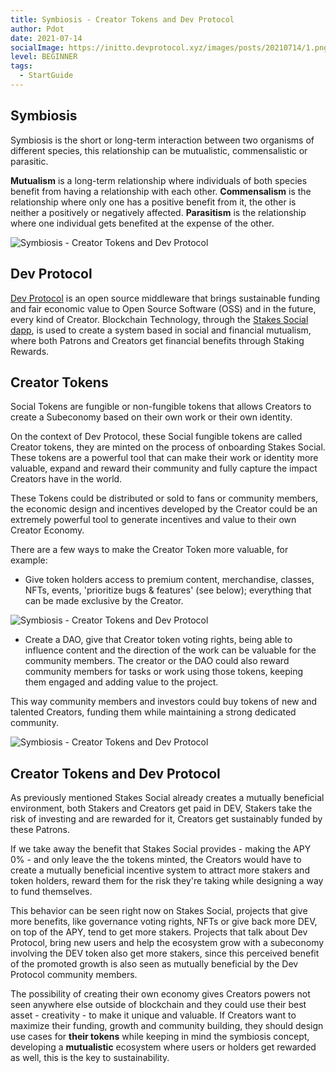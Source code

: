 ```yaml
---
title: Symbiosis - Creator Tokens and Dev Protocol
author: Pdot
date: 2021-07-14
socialImage: https://initto.devprotocol.xyz/images/posts/20210714/1.png
level: BEGINNER
tags:
  - StartGuide
---
```


## Symbiosis

Symbiosis is the short or long-term interaction between two organisms of different species, this relationship can be mutualistic, commensalistic or parasitic.

**Mutualism** is a long-term relationship where individuals of both species benefit from having a relationship with each other. **Commensalism** is the relationship where only one has a positive benefit from it, the other is neither a positively or negatively affected. **Parasitism** is the relationship where one individual gets benefited at the expense of the other.

![Symbiosis - Creator Tokens and Dev Protocol](/images/posts/20210714/1.png)

## Dev Protocol 

[Dev Protocol](https://devprotocol.xyz/) is an open source middleware that brings sustainable funding and fair economic value to Open Source Software (OSS) and in the future, every kind of Creator. Blockchain Technology, through the [Stakes Social dapp](https://stakes.social/), is used to create a system based in social and financial mutualism, where both Patrons and Creators get financial benefits through Staking Rewards.

## Creator Tokens

Social Tokens are fungible or non-fungible tokens that allows Creators to create a Subeconomy based on their own work or their own identity.

On the context of Dev Protocol, these Social fungible tokens are called Creator tokens, they are minted on the process of onboarding Stakes Social. These tokens are a powerful tool that can make their work or identity more valuable, expand and reward their community and fully capture the impact Creators have in the world.

These Tokens could be distributed or sold to fans or community members, the economic design and incentives developed by the Creator could be an extremely powerful tool to generate incentives and value to their own Creator Economy.

There are a few ways to make the Creator Token more valuable, for example:

- Give token holders access to premium content, merchandise, classes, NFTs, events, 'prioritize bugs & features' (see below); everything that can be made exclusive by the Creator.

![Symbiosis - Creator Tokens and Dev Protocol](/images/posts/20210714/2.png)

- Create a DAO, give that Creator token voting rights, being able to influence content and the direction of the work can be valuable for the community members. The creator or the DAO could also reward community members for tasks or work using those tokens, keeping them engaged and adding value to the project.

This way community members and investors could buy tokens of new and talented Creators, funding them while maintaining a strong dedicated community.

![Symbiosis - Creator Tokens and Dev Protocol](/images/posts/20210714/3.png)

## Creator Tokens and Dev Protocol

As previously mentioned Stakes Social already creates a mutually beneficial environment, both Stakers and Creators get paid in DEV, Stakers take the risk of investing and are rewarded for it, Creators get sustainably funded by these Patrons.

If we take away the benefit that Stakes Social provides - making the APY 0% - and only leave the the tokens minted, the Creators would have to create a mutually beneficial incentive system to attract more stakers and token holders, reward them for the risk they're taking while designing a way to fund themselves.

This behavior can be seen right now on Stakes Social, projects that give more benefits, like governance voting rights, NFTs or give back more DEV, on top of the APY, tend to get more stakers. Projects that talk about Dev Protocol, bring new users and help the ecosystem grow with a subeconomy involving the DEV token also get more stakers, since this perceived benefit of the promoted growth is also seen as mutually beneficial by the Dev Protocol community members.

The possibility of creating their own economy gives Creators powers not seen anywhere else outside of blockchain and they could use their best asset - creativity - to make it unique and valuable. If Creators want to maximize their funding, growth and community building, they should design use cases for **their tokens** while keeping in mind the symbiosis concept, developing a **mutualistic** ecosystem where users or holders get rewarded as well, this is the key to sustainability.

